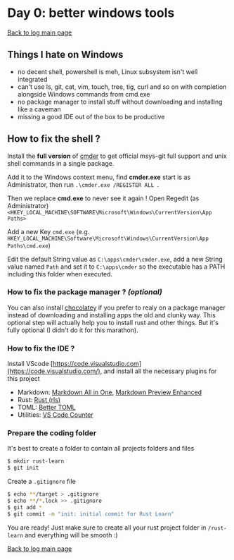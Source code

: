 # Day 0: better windows tools

[Back to log main page](../rustlang-learn.md)

## Things I hate on Windows

- no decent shell, powershell is meh, Linux subsystem isn't well integrated
- can't use ls, git, cat, vim, touch, tree, tig, curl and so on with completion alongside Windows commands from cmd.exe
- no package manager to install stuff without downloading and installing like a caveman
- missing a good IDE out of the box to be productive

## How to fix the shell ?

Install the **full version** of [cmder](https://github.com/cmderdev/cmder) to get official msys-git full support and unix shell commands in a single package.

Add it to the Windows context menu, find **cmder.exe** start is as Administrator, then run ```.\cmder.exe /REGISTER ALL ```. 

Then we replace **cmd.exe** to never see it again ! Open Regedit (as Administrator) ```<HKEY_LOCAL_MACHINE\SOFTWARE\Microsoft\Windows\CurrentVersion\App Paths>```

Add a new Key ```cmd.exe``` (e.g. ```HKEY_LOCAL_MACHINE\Software\Microsoft\Windows\CurrentVersion\App Paths\cmd.exe```)

Edit the default String value as ```C:\apps\cmder\cmder.exe```, add a new String value named ```Path``` and set it to ```C:\apps\cmder``` so the executable has a PATH including this folder when executed.

### How to fix the package manager ? *(optional)*

You can also install [chocolatey](https://github.com/chocolatey/choco) if you prefer to realy on a package manager instead of downloading and installing apps the old and clunky way. This optional step will actually help you to install rust and other things. But it's fully optional (I didn't do it for this marathon).

### How to fix the IDE ?

Install VScode [https://code.visualstudio.com](https://code.visualstudio.com/), and install all the necessary plugins for this project

- Markdown: [Markdown All in One](https://marketplace.visualstudio.com/items?itemName=yzhang.markdown-all-in-one), [Markdown Preview Enhanced](https://marketplace.visualstudio.com/items?itemName=shd101wyy.markdown-preview-enhanced)
- Rust: [Rust (rls)](https://marketplace.visualstudio.com/items?itemName=rust-lang.rust)
- TOML: [Better TOML](https://marketplace.visualstudio.com/items?itemName=bungcip.better-toml)
- Utilities: [VS Code Counter](https://marketplace.visualstudio.com/items?itemName=uctakeoff.vscode-counter)

### Prepare the coding folder

It's best to create a folder to contain all projects folders and files 

```sh
$ mkdir rust-learn
$ git init
```

Create a ```.gitignore``` file
```sh
$ echo **/target > .gitignore
$ echo **/*.lock >> .gitignore
$ git add *
$ git commit -m "init: initial commit for Rust Learn"
```

You are ready! Just make sure to create all your rust project folder in ```/rust-learn``` and everything will be smooth :)



[Back to log main page](../rustlang-learn.md)